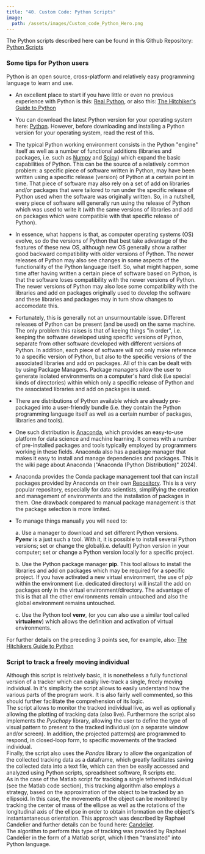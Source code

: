 ```yaml
---
title: "40. Custom Code: Python Scripts"
image: 
  path: /assets/images/Custom_code_Python_Hero.png
---
```


<!--- # General concepts --->


The Python scripts described here can be found in this Github
Repository: [Python
Scripts](https://github.com/em-a-zed/Custom-Tracking-Code/tree/main/Python)

### Some tips for Python users

Python is an open source, cross-platform and relatively easy programming
language to learn and use.

-   An excellent place to start if you have little or even no previous
    experience with Python is this: [Real
    Python](https://realpython.com/), or also this: [The Hitchiker's
    Guide to Python](https://docs.python-guide.org/)

-   You can download the latest Python version for your operating system
    here: [Python](https://www.python.org/). However, before downloading
    and installing a Python version for your operating system, read the
    rest of this.

-   The typical Python working environment consists in the Python
    \"engine\" itself as well as a number of functional additions
    (libraries and packages, i.e. such as [Numpy](https://numpy.org/)
    and [Scipy](https://scipy.org/)) which expand the basic capabilities
    of Python. This can be the source of a relatively common problem: a
    specific piece of software written in Python, may have been written
    using a specific release (version) of Python at a certain point in
    time. That piece of software may also rely on a set of add on
    libraries and/or packages that were tailored to run under the
    specific release of Python used when the software was originally
    written. So, in a nutshell, every piece of software will generally
    run using the release of Python which was used to write it (with the
    same versions of libraries and add on packages which were compatible
    with that specific release of Python).

-   In essence, what happens is that, as computer operating systems (OS)
    evolve, so do the versions of Python that best take advantage of the
    features of these new OS, although new OS generally show a rather
    good backward compatibility with older versions of Python. The newer
    releases of Python may also see changes in some aspects of the
    functionality of the Python language itself. So, what might happen,
    some time after having written a certain piece of software based on
    Python, is that the software loses compatibility with the newer
    versions of Python. The newer versions of Python may also lose some
    compatibility with the libraries and add on packages originally used
    to develop the software and these libraries and packages may in turn
    show changes to accomodate this.

-   Fortunately, this is generally not an unsurmountable issue.
    Different releases of Python can be present (and be used) on the
    same machine. The only problem this raises is that of keeing things
    \"in order\", i.e. keeping the software developed using specific
    versions of Python, separate from other software developed with
    different versions of Python. In addition, each piece of software
    will not only make reference to a specific version of Python, but
    also to the specific versions of the associated libraries and add on
    packages. All of this can be dealt with by using Package Managers.
    Package managers allow the user to generate isolated environments on
    a computer's hard disk (i.e special kinds of directories) within
    which only a specific release of Python and the associated libraries
    and add on packages is used.

-   There are distributions of Python available which are already
    pre-packaged into a user-friendly bundle (i.e. they contain the
    Python programming language itself as well as a certain number of
    packages, libraries and tools).

-   One such distribution is [Anaconda](https://www.anaconda.com/),
    which provides an easy-to-use platform for data science and machine
    learning. It comes with a number of pre-installed packages and tools
    typically employed by programmers working in these fields. Anaconda
    also has a package manager that makes it easy to install and manage
    dependencies and packages. This is the wiki page about Anaconda
    ("Anaconda (Python Distribution)" 2024).

-   Anaconda provides the Conda package management tool that can install
    packages provided by Anaconda on their own
    [Repository](https://repo.anaconda.com/repository). This is a very
    popular repository, especially for data scientists, simplifying the
    creation and management of environments and the installation of
    packages in them. One drawback compared to manual package management
    is that the package selection is more limited.

-   To manage things manually you will need to:

    a.  Use a manager to download and set different Python versions.\
        **Pyenv** is a just such a tool. With it, it is possible to
        install several Python versions; set or change the global(i.e.
        default) Python version in your computer; set or change a Python
        version locally for a specific project.

    b.  Use the Python package manager **pip**. This tool allows to
        install the libraries and add on packages which may be required
        for a specific project. If you have activated a new virtual
        environment, the use of *pip* within the environment (i.e.
        dedicated directory) will install the add on packages only in
        the virtual environment/directory. The advantage of this is that
        all the other environments remain untouched and also the global
        environment remains untouched.

    c.  Use the Python tool **venv**, (or you can also use a similar
        tool called **virtualenv**) which allows the definition and
        activation of virtual environments.

For further details on the preceding 3 points see, for example, also:
[The Hitchikers Guide to
Python](https://docs.python-guide.org/starting/installation/)
<br />

### Script to track a freely moving individual

Although this script is relatively basic, it is nonetheless a fully
functional version of a tracker which can easily live-track a single,
freely moving individual. In it's simplicity the script allows to easily
understand how the various parts of the program work. It is also fairly
well commented, so this should further facilitate the comprehension of
its logic.\
The script allows to monitor the tracked individual live, as well as
optionally allowing the plotting of tracking data (also live).
Furthermore the script also implements the *Pyschopy* library, allowing
the user to define the type of visual pattern to present to the tracked
individual (on a separate window and/or screen). In addition, the
projected pattern(s) are programmed to respond, in closed-loop form, to
specific movements of the tracked individual.\
Finally, the script also uses the *Pandas* library to allow the
organization of the collected tracking data as a dataframe, which
greatly facilitates saving the collected data into a text file, which
can then be easily accessed and analyzed using Python scripts,
spreadsheet software, R scripts etc.\
As in the case of the Matlab script for tracking a single tethered
individual (see the Matlab code section), this tracking algorithm also
employs a strategy, based on the approximation of the object to be
tracked by an ellipsoid. In this case, the movements of the object can
be monitored by tracking the center of mass of the ellipse as well as
the rotations of the longitudinal axis of the ellipse in order to obtain
information on the object's instantantaneous orientation. This approach
was described by Raphael Candelier and further details can be found
here: [Candelier](https://raphael.candelier.fr/?blog=Image%20Moments).\
The algorithm to perform this type of tracking was provided by Raphael
Candelier in the form of a Matlab script, which I then \"translated\"
into Python language.